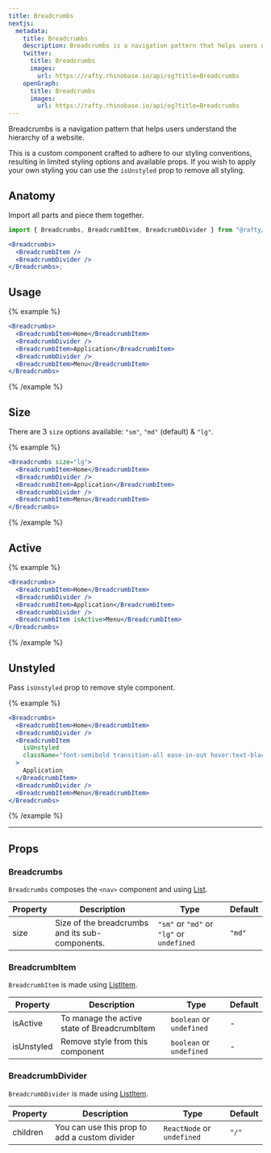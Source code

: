 ```yaml
---
title: Breadcrumbs
nextjs:
  metadata:
    title: Breadcrumbs
    description: Breadcrumbs is a navigation pattern that helps users understand the hierarchy of a website.
    twitter:
      title: Breadcrumbs
      images:
        url: https://rafty.rhinobase.io/api/og?title=Breadcrumbs
    openGraph:
      title: Breadcrumbs
      images:
        url: https://rafty.rhinobase.io/api/og?title=Breadcrumbs
---
```


Breadcrumbs is a navigation pattern that helps users understand the hierarchy of a website.

This is a custom component crafted to adhere to our styling conventions, resulting in limited styling options and available props. If you wish to apply your own styling you can use the `isUnstyled` prop to remove all styling.

## Anatomy

Import all parts and piece them together.

```jsx
import { Breadcrumbs, BreadcrumbItem, BreadcrumbDivider } from "@rafty/ui";

<Breadcrumbs>
  <BreadcrumbItem />
  <BreadcrumbDivider />
</Breadcrumbs>;
```

## Usage

{% example %}

```jsx
<Breadcrumbs>
  <BreadcrumbItem>Home</BreadcrumbItem>
  <BreadcrumbDivider />
  <BreadcrumbItem>Application</BreadcrumbItem>
  <BreadcrumbDivider />
  <BreadcrumbItem>Menu</BreadcrumbItem>
</Breadcrumbs>
```

{% /example %}

## Size

There are 3 `size` options available: `"sm"`, `"md"` (default) & `"lg"`.

{% example %}

```jsx
<Breadcrumbs size="lg">
  <BreadcrumbItem>Home</BreadcrumbItem>
  <BreadcrumbDivider />
  <BreadcrumbItem>Application</BreadcrumbItem>
  <BreadcrumbDivider />
  <BreadcrumbItem>Menu</BreadcrumbItem>
</Breadcrumbs>
```

{% /example %}

## Active

{% example %}

```jsx
<Breadcrumbs>
  <BreadcrumbItem>Home</BreadcrumbItem>
  <BreadcrumbDivider />
  <BreadcrumbItem>Application</BreadcrumbItem>
  <BreadcrumbDivider />
  <BreadcrumbItem isActive>Menu</BreadcrumbItem>
</Breadcrumbs>
```

{% /example %}

## Unstyled

Pass `isUnstyled` prop to remove style component.

{% example %}

```jsx
<Breadcrumbs>
  <BreadcrumbItem>Home</BreadcrumbItem>
  <BreadcrumbDivider />
  <BreadcrumbItem
    isUnstyled
    className="font-semibold transition-all ease-in-out hover:text-black dark:hover:text-white"
  >
    Application
  </BreadcrumbItem>
  <BreadcrumbDivider />
  <BreadcrumbItem>Menu</BreadcrumbItem>
</Breadcrumbs>
```

{% /example %}

---

## Props

### Breadcrumbs

`Breadcrumbs` composes the `<nav>` component and using [List](https://rafty.rhinobase.io/docs/components/list).

| Property | Description                                     | Type                                      | Default |
| -------- | ----------------------------------------------- | ----------------------------------------- | ------- |
| size     | Size of the breadcrumbs and its sub-components. | `"sm"` or `"md"` or `"lg"` or `undefined` | `"md"`  |

### BreadcrumbItem

`BreadcrumbItem` is made using [ListItem](https://rafty.rhinobase.io/docs/components/list).

| Property   | Description                                  | Type                     | Default |
| ---------- | -------------------------------------------- | ------------------------ | ------- |
| isActive   | To manage the active state of BreadcrumbItem | `boolean` or `undefined` | -       |
| isUnstyled | Remove style from this component             | `boolean` or `undefined` | -       |

### BreadcrumbDivider

`BreadcrumbDivider` is made using [ListItem](https://rafty.rhinobase.io/docs/components/list).

| Property | Description                                   | Type                       | Default |
| -------- | --------------------------------------------- | -------------------------- | ------- |
| children | You can use this prop to add a custom divider | `ReactNode` or `undefined` | `"/"`   |
